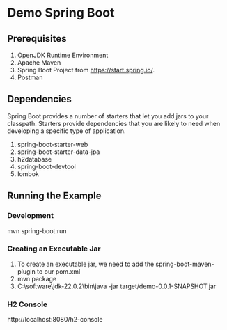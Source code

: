 # Demo Spring Boot

## Prerequisites

1. OpenJDK Runtime Environment
2. Apache Maven
3. Spring Boot Project from https://start.spring.io/.
4. Postman

## Dependencies

Spring Boot provides a number of starters that let you add jars to your classpath. Starters provide dependencies that you are likely to need when developing a specific type of application.

1. spring-boot-starter-web
2. spring-boot-starter-data-jpa
3. h2database
4. spring-boot-devtool
5. lombok

## Running the Example

### Development

mvn spring-boot:run

### Creating an Executable Jar

1. To create an executable jar, we need to add the spring-boot-maven-plugin to our pom.xml
2. mvn package
3. C:\software\jdk-22.0.2\bin\java -jar target/demo-0.0.1-SNAPSHOT.jar

### H2 Console

http://localhost:8080/h2-console